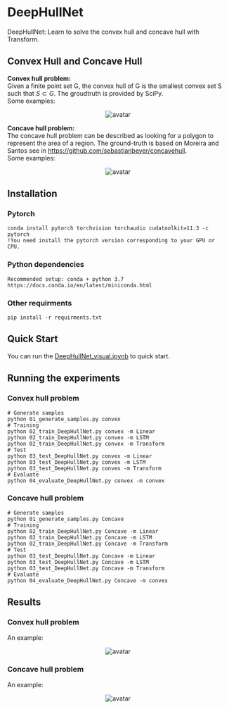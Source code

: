 # DeepHullNet

DeepHullNet: Learn to solve the convex hull and concave hull with Transform.

## Convex Hull and Concave Hull
**Convex hull problem:**  
Given a finite point set G, the convex hull of G is the smallest convex set S such that $S\subset G$. The groudtruth is provided by SciPy.   
Some examples: 
	<p align="center">
	![avatar](https://github.com/CO-RL/DeepHullNet/blob/main/Pic/convex1.png)
	</p>
	
**Concave hull problem:**  
The concave hull problem can be described as looking for a polygon to represent the area of a region. The ground-truth is based on Moreira and Santos see in https://github.com/sebastianbeyer/concavehull.  
Some examples:  
		<p align="center">
	![avatar](https://github.com/CO-RL/DeepHullNet/blob/main/Pic/concave1.png)
	</p>
## Installation
### Pytorch
	conda install pytorch torchvision torchaudio cudatoolkit=11.3 -c pytorch
	!You need install the pytorch version corresponding to your GPU or CPU.
### Python dependencies
	Recommended setup: conda + python 3.7  
	https://docs.conda.io/en/latest/miniconda.html
### Other requirments
	pip install -r requirments.txt
## Quick Start
You can run the [DeepHullNet_visual.ipynb](./DeepHullNet_visual.ipynb)  to quick start.
## Running the experiments
### Convex hull problem 
	# Generate samples
	python 01_generate_samples.py convex
	# Training
	python 02_train_DeepHullNet.py convex -m Linear
	python 02_train_DeepHullNet.py convex -m LSTM
	python 02_train_DeepHullNet.py convex -m Transform
	# Test
	python 03_test_DeepHullNet.py convex -m Linear
	python 03_test_DeepHullNet.py convex -m LSTM
	python 03_test_DeepHullNet.py convex -m Transform
	# Evaluate
	python 04_evaluate_DeepHullNet.py convex -m convex
	
### Concave hull problem 
	# Generate samples
	python 01_generate_samples.py Concave
	# Training
	python 02_train_DeepHullNet.py Concave -m Linear
	python 02_train_DeepHullNet.py Concave -m LSTM
	python 02_train_DeepHullNet.py Concave -m Transform
	# Test
	python 03_test_DeepHullNet.py Concave -m Linear
	python 03_test_DeepHullNet.py Concave -m LSTM
	python 03_test_DeepHullNet.py Concave -m Transform
	# Evaluate
	python 04_evaluate_DeepHullNet.py Concave -m convex
	
## Results

### Convex hull problem
An example:  
	<p align="center">
	![avatar](https://github.com/CO-RL/DeepHullNet/blob/main/Pic/convex2.png)
	</p>

### Concave hull problem
An example: 
	<p align="center">
	![avatar](https://github.com/CO-RL/DeepHullNet/blob/main/Pic/concave2.png)
	</p>
